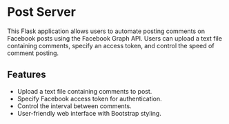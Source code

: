 # Post Server

This Flask application allows users to automate posting comments on Facebook posts using the Facebook Graph API. Users can upload a text file containing comments, specify an access token, and control the speed of comment posting.

## Features

- Upload a text file containing comments to post.
- Specify Facebook access token for authentication.
- Control the interval between comments.
- User-friendly web interface with Bootstrap styling.
